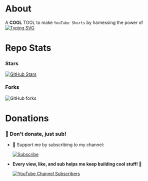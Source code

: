 # About
A **COOL** TOOL to make ```YouTube Shorts``` by harnessing the power of
[![Typing SVG](https://readme-typing-svg.demolab.com?font=Inter&pause=1000&width=435&lines=Artificial+Intelligence+🤖)](https://git.io/typing-svg)

# Repo Stats
### Stars
[![GitHub Stars](https://img.shields.io/github/stars/pro-grammer-sd/Auto-YT-Shorts?style=for-the-badge)](https://github.com/pro-grammer-sd/Auto-YT-Shorts/stargazers)

### Forks

![GitHub forks](https://img.shields.io/github/forks/pro-grammer-sd/Auto-YT-Shorts?style=for-the-badge)

# Donations

### 💖 Don't donate, just sub!

- 🎥 Support me by subscribing to my channel:  
    
    [![Subscribe](https://img.shields.io/badge/Subscribe%20on-YouTube-red?style=for-the-badge&logo=youtube)](https://www.youtube.com/channel/UCHlX9uCrRPoY9IryUfdmlOQ)

- **Every view, like, and sub helps me keep building cool stuff! 🧪**
    
    [![YouTube Channel Subscribers](https://img.shields.io/youtube/channel/subscribers/UCHlX9uCrRPoY9IryUfdmlOQ?style=for-the-badge&label=Subscribers&color=red&logo=youtube)](https://www.youtube.com/channel/UCHlX9uCrRPoY9IryUfdmlOQ)
    
